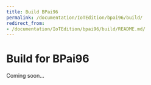```yaml
---
title: Build BPai96
permalink: /documentation/IoTEdition/bpai96/build/
redirect_from:
- /documentation/IoTEdition/bpai96/build/README.md/
---
```

# Build for BPai96

Coming soon...
